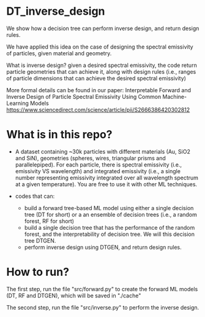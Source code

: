 # DT_inverse_design
We show how a decision tree can perform inverse design, and return design rules.

We have applied this idea on the case of designing the spectral emissivity of particles, given material and geometry.

What is inverse design?
given a desired spectral emissivity, the code return particle geometries that can achieve it, along with design rules (i.e., ranges of particle dimensions that can achieve the desired spectral emissivity)

More formal details can be found in our paper:
Interpretable Forward and Inverse Design of Particle Spectral Emissivity Using Common Machine-Learning Models
https://www.sciencedirect.com/science/article/pii/S2666386420302812

# What is in this repo?
- A dataset containing ~30k particles with different materials (Au, SiO2 and SiN), geometries (spheres, wires, triangular prisms and parallelepiped). For each particle, there is spectral emissivity (i.e., emissivity VS wavelength) and integrated emissivity (i.e., a single number representing emissivity integrated over all wavelength spectrum at a given temperature). You are free to use it with other ML techniques.

- codes that can:
    - build a forward tree-based ML model using either a single decision tree (DT for short) or a an ensemble of decision trees (i.e., a random forest, RF for short)
    - build a single decision tree that has the performance of the random forest, and the interpretability of decision tree. We will this decision tree DTGEN.
    - perform inverse design using DTGEN, and return design rules.




# How to run?
The first step, run the file "src/forward.py" to create the forward ML models (DT, RF and DTGEN), which will be saved in "./cache"

The second step, run the file "src/inverse.py" to perform the inverse design.


